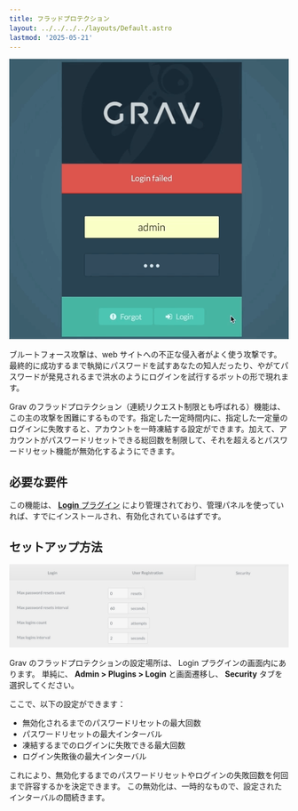 ```yaml
---
title: フラッドプロテクション
layout: ../../../../layouts/Default.astro
lastmod: '2025-05-21'
---
```

![](login.gif)

ブルートフォース攻撃は、web サイトへの不正な侵入者がよく使う攻撃です。
最終的に成功するまで執拗にパスワードを試すあなたの知人だったり、やがてパスワードが発見されるまで洪水のようにログインを試行するボットの形で現れます。

Grav のフラッドプロテクション（連続リクエスト制限とも呼ばれる）機能は、この主の攻撃を困難にするものです。指定した一定時間内に、指定した一定量のログインに失敗すると、アカウントを一時凍結する設定ができます。加えて、アカウントがパスワードリセットできる総回数を制限して、それを超えるとパスワードリセット機能が無効化するようにできます。

<h2 id="what-you-ll-need">必要な要件</h2>

この機能は、 [**Login** プラグイン](https://github.com/getgrav/grav-plugin-login) により管理されており、管理パネルを使っていれば、すでにインストールされ、有効化されているはずです。

<h2 id="how-to-set-it-up">セットアップ方法</h2>

![](2fa_3.jpeg)

Grav のフラッドプロテクションの設定場所は、 Login プラグインの画面内にあります。
単純に、 **Admin > Plugins > Login** と画面遷移し、 **Security** タブを選択してください。

ここで、以下の設定ができます：

* 無効化されるまでのパスワードリセットの最大回数
* パスワードリセットの最大インターバル
* 凍結するまでのログインに失敗できる最大回数
* ログイン失敗後の最大インターバル

これにより、無効化するまでのパスワードリセットやログインの失敗回数を何回まで許容するかを決定できます。
この無効化は、一時的なもので、設定されたインターバルの間続きます。

